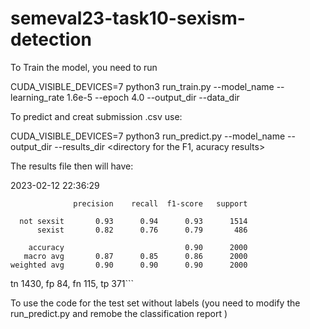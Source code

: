 # semeval23-task10-sexism-detection

To Train the model, you need to run

CUDA_VISIBLE_DEVICES=7 python3 run_train.py --model_name <model cheackpoint>  --learning_rate 1.6e-5 --epoch 4.0 --output_dir <ouput> --data_dir <data path>

To predict and creat submission .csv use:

CUDA_VISIBLE_DEVICES=7 python3 run_predict.py --model_name <model cheackpoint> --output_dir <ouput>--results_dir <directory for the F1, acuracy results>

The results file then will have: 

 2023-02-12 22:36:29 
```
              precision    recall  f1-score   support

  not sexsit       0.93      0.94      0.93      1514
      sexist       0.82      0.76      0.79       486

    accuracy                           0.90      2000
   macro avg       0.87      0.85      0.86      2000
weighted avg       0.90      0.90      0.90      2000
```
tn 1430, fp 84, fn 115, tp 371```

To use the code for the test set without labels (you need to modify the run_predict.py and remobe the classification report )


